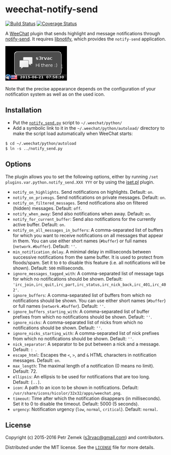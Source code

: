weechat-notify-send
===================

[![Build Status](https://travis-ci.org/s3rvac/weechat-notify-send.svg?branch=master)](https://travis-ci.org/s3rvac/weechat-notify-send)
[![Coverage Status](https://coveralls.io/repos/github/s3rvac/weechat-notify-send/badge.svg?branch=master)](https://coveralls.io/github/s3rvac/weechat-notify-send?branch=master)

A [WeeChat](https://weechat.org/) plugin that sends highlight and message
notifications through
[notify-send](http://manpages.ubuntu.com/manpages/vivid/man1/notify-send.1.html).
It requires [libnotify](https://developer.gnome.org/libnotify/), which provides
the `notify-send` application.

![Screenshot](screenshot.png "A sample screenshot.")

Note that the precise appearance depends on the configuration of your
notification system as well as on the used icon.

Installation
------------

* Put the
  [`notify_send.py`](https://raw.githubusercontent.com/s3rvac/weechat-notify-send/master/notify_send.py)
  script to `~/.weechat/python/`
* Add a symbolic link to it in the `~/.weechat/python/autoload/` directory
  to make the script load automatically when WeeChat starts:

```
$ cd ~/.weechat/python/autoload
$ ln -s ../notify_send.py
```

Options
-------

The plugin allows you to set the following options, either by running `/set
plugins.var.python.notify_send.XXX YYY` or by using the
[iset.pl](https://weechat.org/scripts/source/iset.pl.html/) plugin.

* `notify_on_highlights`. Send notifications on highlights. Default: `on`.
* `notify_on_privmsgs`. Send notifications on private messages. Default: `on`.
* `notify_on_filtered_messages`. Send notifications also on filtered (hidden)
  messages. Default: `off`.
* `notify_when_away`: Send also notifications when away. Default: `on`.
* `notify_for_current_buffer`: Send also notifications for the currently active
  buffer. Default: `on`.
* `notify_on_all_messages_in_buffers`: A comma-separated list of buffers for
  which you want to receive notifications on all messages that appear in them.
  You can use either short names (`#buffer`) or full names (`network.#buffer`).
  Default: `''`.
* `min_notification_delay`. A minimal delay in milliseconds between successive
  notifications from the same buffer. It is used to protect from floods/spam.
  Set it to `0` to disable this feature (i.e. all notifications will be shown).
  Default: `500` milliseconds.
* `ignore_messages_tagged_with`: A comma-separated list of message tags for
  which no notifications should be shown. Default:
  `'irc_join,irc_quit,irc_part,irc_status,irc_nick_back,irc_401,irc_402'`.
* `ignore_buffers`: A comma-separated list of buffers from which no
  notifications should be shown. You can use either short names (`#buffer`) or
  full names (`network.#buffer`). Default: `''`.
* `ignore_buffers_starting_with`: A comma-separated list of buffer prefixes
  from which no notifications should be shown. Default: `''`.
* `ignore_nicks`: A comma-separated list of nicks from which no notifications
  should be shown. Default: `''`.
* `ignore_nicks_starting_with`: A comma-separated list of nick prefixes from
  which no notifications should be shown. Default: `''`.
* `nick_separator`: A separator to be put between a nick and a message.
  Default: `: `.
* `escape_html`: Escapes the `<`, `>`, and `&` HTML
  characters in notification messages. Default: `on`.
* `max_length`: The maximal length of a notification (0 means no limit).
  Default: 72.
* `ellipsis`: An ellipsis to be used for notifications that are too long.
  Default: `[..]`.
* `icon`: A path to an icon to be shown in notifications. Default:
  `/usr/share/icons/hicolor/32x32/apps/weechat.png`.
* `timeout`: Time after which the notification disappears (in milliseconds).
  Set it to 0 to disable the timeout. Default: 5000 (5 seconds).
* `urgency`: Notification urgency (`low`, `normal`, `critical`). Default:
  `normal`.

License
-------

Copyright (c) 2015-2016 Petr Zemek (s3rvac@gmail.com) and contributors.

Distributed under the MIT license. See the
[`LICENSE`](https://github.com/s3rvac/weechat-notify-send/blob/master/LICENSE)
file for more details.
